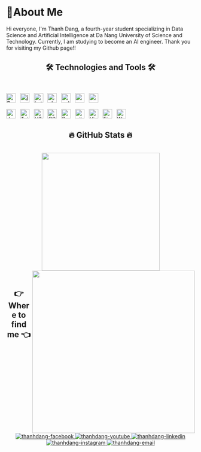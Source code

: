 ﻿# 💫About Me
Hi everyone, I'm Thanh Dang, a fourth-year student specializing in Data Science and Artificial Intelligence at Da Nang University of Science and Technology. Currently, I am studying to become an AI engineer. Thank you for visiting my Github page!!

<h2 align="center">🛠 Technologies and Tools 🛠</h2>
<br>

<span><img src="https://img.shields.io/badge/Python-282C34?logo=python&logoColor=FFCA28" alt="Python logo" title="Python" height="25" /></span>
&nbsp;
<span><img src="https://img.shields.io/badge/Java-282C34?logo=java&logoColor=38B2AC" alt="java logo" title="Java" height="25" /></span>
&nbsp;
<span><img src="https://img.shields.io/badge/Kotlin-282C34?logo=kotlin&logoColor=FFCA28" alt="kotlin logo" title="Kotlin" height="25" /></span>
&nbsp;
<span><img src="https://img.shields.io/badge/PHP-282C34?logo=php&logoColor=1572B6" alt="php logo" title="PHP" height="25" /></span>
&nbsp;
<span><img src="https://img.shields.io/badge/Sqlite-282C34?logo=sqlite&logoColor=007ACC" alt="sqlite logo" title="sqlite" height="25" /></span>
&nbsp;
<span><img src="https://img.shields.io/badge/MySQL-282C34?logo=mysql&logoColor=38B2AC" alt="mysql logo" title="mysql" height="25" /></span>
&nbsp;
<span><img src="https://img.shields.io/badge/C++-282C34?logo=cplusplus&logoColor=007ACC" alt="c++ logo" title="c++" height="25" /></span>
&nbsp;

<span><img src="https://img.shields.io/badge/JavaScript-282C34?logo=javascript&logoColor=F7DF1E" alt="JavaScript logo" title="JavaScript" height="25" /></span>
&nbsp;
<span><img src="https://img.shields.io/badge/Tailwind%20CSS-282C34?logo=tailwind-css&logoColor=38B2AC" alt="TailwindCSS logo" title="TailwindCSS" height="25" /></span>
&nbsp;
<span><img src="https://img.shields.io/badge/HTML5-282C34?logo=html5&logoColor=E34F26" alt="HTML5 logo" title="HTML5" height="25" /></span>
&nbsp;
<span><img src="https://img.shields.io/badge/CSS3-282C34?logo=css3&logoColor=1572B6" alt="CSS3 logo" title="CSS3" height="25" /></span>
&nbsp;
<span><img src="https://img.shields.io/badge/Bootstrap-282C34?logo=bootstrap&logoColor=7952B3" alt="Bootstrap logo" title="Bootstrap" height="25" /></span>
&nbsp;
<span><img src="https://img.shields.io/badge/git-282C34?logo=git&logoColor=F05032" alt="git logo" title="git" height="25" /></span>
&nbsp;
<span><img src="https://img.shields.io/badge/VS%20Code-282C34?logo=visual-studio-code&logoColor=007ACC" alt="Visual Studio Code logo" title="Visual Studio Code" height="25" /></span>
&nbsp;
<span><img src="https://img.shields.io/badge/Firebase-282C34?logo=firebase&logoColor=FFCA28" alt="Firebase logo" title="Firebase" height="25" /></span>
&nbsp;
<span><img src="https://img.shields.io/badge/WordPress-282C34?logo=wordPress&logoColor=21759B" alt="WordPress logo" title="WordPress" height="25" /></span>
&nbsp;
<br>
<h2 align="center">🔥 GitHub Stats 🔥</h2>
<!-- https://github.com/anuraghazra/github-readme-stats -->
<br>

<div align=center>
  <a href="#" title="thanhdangg">
    <img width="315" align="center" src="https://github-readme-stats.vercel.app/api/top-langs/?username=thanhdangg&hide=c%23,powershell,Mathematica,Ruby,Objective-C,Objective-C%2b%2b,Cuda&title_color=61dafb&text_color=ffffff&icon_color=61dafb&bg_color=20232a&langs_count=8&layout=compact&border_color=61dafb&hide_border=true" />
    
  </a>
  <a href="#" title="thanhdangg">
    <img align="right" width="434" src="https://github-readme-stats.vercel.app/api?username=thanhdangg&show_icons=true&theme=react&border_color=61dafb&hide_border=true" />
  </a>
</div>

<br>

<h2 align="center">👉 Where to find me 👈</h2>
<br>
<div align="center">

  <a href="https://www.facebook.com/NgThaDa/" target="blank">
    <img src="https://img.icons8.com/bubbles/100/000000/facebook-new.png" alt="thanhdang-facebook" />
  </a>
  <a href="https://youtube.com/@ngthanhdang" target="blank">
    <img src="https://img.icons8.com/bubbles/100/000000/youtube-squared.png" alt="thanhdang-youtube" />
  </a>
  <a href="https://www.linkedin.com/in/ngthadang/" target="blank">
    <img src="https://img.icons8.com/bubbles/100/000000/linkedin.png" alt="thanhdang-linkedin" />
  </a>
  <a href="https://www.instagram.com/ntdangg_/" target="blank">
    <img src="https://img.icons8.com/bubbles/100/000000/instagram.png" alt="thanhdang-instagram" />
  </a>
  <a href="mailto:dangnghialap2003@gmail.com" target="top">
    <img src="https://img.icons8.com/bubbles/100/000000/apple-mail.png" alt="thanhdang-email" />
  </a>
</div>

<br>
